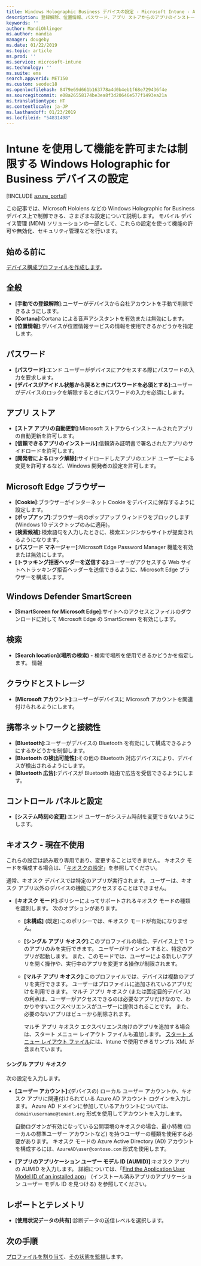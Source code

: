 ```yaml
---
title: Windows Holographic Business デバイスの設定 - Microsoft Intune - Azure | Microsoft Docs
description: 登録解除、位置情報、パスワード、アプリ ストアからのアプリのインストール、Microsoft Edge の Cookie とポップアップ、Windows Defender、検索、クラウドと記憶域、Bluetooth の接続、システム時刻、Azure の使用状況データなど、Windows Holographic for Business の Microsoft Intune でのデバイス制限設定について説明し、これらの設定を構成します。
keywords: ''
author: MandiOhlinger
ms.author: mandia
manager: dougeby
ms.date: 01/22/2019
ms.topic: article
ms.prod: ''
ms.service: microsoft-intune
ms.technology: ''
ms.suite: ems
search.appverid: MET150
ms.custom: seodec18
ms.openlocfilehash: 8479e69d661b163778a4d0b4eb1f68e729436f4e
ms.sourcegitcommit: e08a26558174be3ea8f3d20646e577f1493ea21a
ms.translationtype: HT
ms.contentlocale: ja-JP
ms.lasthandoff: 01/23/2019
ms.locfileid: "54831498"
---
```

# <a name="windows-holographic-for-business-device-settings-to-allow-or-restrict-features-using-intune"></a>Intune を使用して機能を許可または制限する Windows Holographic for Business デバイスの設定

[!INCLUDE [azure_portal](./includes/azure_portal.md)]

この記事では、Microsoft Hololens などの Windows Holographic for Business デバイス上で制御できる、さまざまな設定について説明します。 モバイル デバイス管理 (MDM) ソリューションの一部として、これらの設定を使って機能の許可や無効化、セキュリティ管理などを行います。

## <a name="before-you-begin"></a>始める前に

[デバイス構成プロファイルを作成します](device-restrictions-configure.md#create-the-profile)。

## <a name="general"></a>全般

- **[手動での登録解除]**:ユーザーがデバイスから会社アカウントを手動で削除できるようにします。
- **[Cortana]**:Cortana による音声アシスタントを有効または無効にします。
- **[位置情報]**:デバイスが位置情報サービスの情報を使用できるかどうかを指定します。

## <a name="password"></a>パスワード

- **[パスワード]**:エンド ユーザーがデバイスにアクセスする際にパスワードの入力を要求します。
- **[デバイスがアイドル状態から戻るときにパスワードを必須とする]**:ユーザーがデバイスのロックを解除するときにパスワードの入力を必須にします。

## <a name="app-store"></a>アプリ ストア

- **[ストア アプリの自動更新]**:Microsoft ストアからインストールされたアプリの自動更新を許可します。
- **[信頼できるアプリのインストール]**:信頼済み証明書で署名されたアプリのサイドロードを許可します。
- **[開発者によるロック解除]**:サイドロードしたアプリのエンド ユーザーによる変更を許可するなど、Windows 開発者の設定を許可します。

## <a name="microsoft-edge-browser"></a>Microsoft Edge ブラウザー

- **[Cookie]**:ブラウザーがインターネット Cookie をデバイスに保存するように設定します。
- **[ポップアップ]**:ブラウザー内のポップアップ ウィンドウをブロックします (Windows 10 デスクトップのみに適用)。
- **[検索候補]**:検索語句を入力したときに、検索エンジンからサイトが提案されるようになります。
- **[パスワード マネージャー]**:Microsoft Edge Password Manager 機能を有効または無効にします。
- **[トラッキング拒否ヘッダーを送信する]**:ユーザーがアクセスする Web サイトへトラッキング拒否ヘッダーを送信できるように、Microsoft Edge ブラウザーを構成します。

## <a name="windows-defender-smart-screen"></a>Windows Defender SmartScreen

- **[SmartScreen for Microsoft Edge]**:サイトへのアクセスとファイルのダウンロードに対して Microsoft Edge の SmartScreen を有効にします。

## <a name="search"></a>検索

- **[Search location]\(場所の検索\)** - 検索で場所を使用できるかどうかを指定します。 情報

## <a name="cloud-and-storage"></a>クラウドとストレージ

- **[Microsoft アカウント]**:ユーザーがデバイスに Microsoft アカウントを関連付けられるようにします。

## <a name="cellular-and-connectivity"></a>携帯ネットワークと接続性

- **[Bluetooth]**:ユーザーがデバイスの Bluetooth を有効にして構成できるようにするかどうかを制御します。
- **[Bluetooth の検出可能性]**:その他の Bluetooth 対応デバイスにより、デバイスが検出されるようにします。
- **[Bluetooth 広告]**:デバイスが Bluetooth 経由で広告を受信できるようにします。

## <a name="control-panel-and-settings"></a>コントロール パネルと設定

- **[システム時刻の変更]**:エンド ユーザーがシステム時刻を変更できないようにします。

## <a name="kiosk---obsolete"></a>キオスク - 現在不使用

これらの設定は読み取り専用であり、変更することはできません。 キオスク モードを構成する場合は、「[キオスクの設定](kiosk-settings-holographic.md)」を参照してください。

通常、キオスク デバイスでは特定のアプリが実行されます。 ユーザーは、キオスク アプリ以外のデバイスの機能にアクセスすることはできません。

- **[キオスク モード]**:ポリシーによってサポートされるキオスク モードの種類を識別します。 次のオプションがあります。

  - **[未構成]** (既定):このポリシーでは、キオスク モードが有効になりません。 
  - **[シングル アプリ キオスク]**:このプロファイルの場合、デバイス上で 1 つのアプリのみを実行できます。 ユーザーがサインインすると、特定のアプリが起動します。 また、このモードでは、ユーザーによる新しいアプリを開く操作や、実行中のアプリを変更する操作が制限されます。
  - **[マルチ アプリ キオスク]**:このプロファイルでは、デバイスは複数のアプリを実行できます。 ユーザーはプロファイルに追加されているアプリだけを利用できます。 マルチ アプリ キオスク (または固定目的デバイス) の利点は、ユーザーがアクセスできるのは必要なアプリだけなので、わかりやすいエクスペリエンスがユーザーに提供されることです。 また、必要のないアプリはビューから削除されます。 
  
    マルチ アプリ キオスク エクスペリエンス向けのアプリを追加する場合は、スタート メニュー レイアウト ファイルも追加します。 [スタート メニュー レイアウト ファイル](https://docs.microsoft.com/hololens/hololens-kiosk#start-layout-file-for-intune)には、Intune で使用できるサンプル XML が含まれています。 

#### <a name="single-app-kiosks"></a>シングル アプリ キオスク

次の設定を入力します。

- **[ユーザー アカウント]**:(デバイスの) ローカル ユーザー アカウントか、キオスク アプリに関連付けられている Azure AD アカウント ログインを入力します。 Azure AD ドメインに参加しているアカウントについては、`domain\username@tenant.org` 形式を使用してアカウントを入力します。 

    自動ログオンが有効になっている公開環境のキオスクの場合、最小特権 (ローカルの標準ユーザー アカウントなど) を持つユーザーの種類を使用する必要があります。 キオスク モードの Azure Active Directory (AD) アカウントを構成するには、`AzureAD\user@contoso.com` 形式を使用します。

- **[アプリのアプリケーション ユーザー モデル ID (AUMID)]**:キオスク アプリの AUMID を入力します。 詳細については、「[Find the Application User Model ID of an installed app](https://docs.microsoft.com/windows-hardware/customize/enterprise/find-the-application-user-model-id-of-an-installed-app)」 (インストール済みアプリのアプリケーション ユーザー モデル ID を見つける) を参照してください。

## <a name="reporting-and-telemetry"></a>レポートとテレメトリ

- **[使用状況データの共有]**:診断データの送信レベルを選択します。

## <a name="next-steps"></a>次の手順

[プロファイルを割り当て](device-profile-assign.md)、[その状態を監視](device-profile-monitor.md)します。
